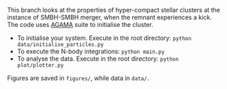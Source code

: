 This branch looks at the properties of hyper-compact stellar clusters at the instance of SMBH-SMBH merger, when the remnant experiences a kick. The code uses [AGAMA](https://github.com/GalacticDynamics-Oxford/Agama/) suite to initialise the cluster.

- To initialise your system. Execute in the root directory: ```python data/initialise_particles.py```
- To execute the N-body integrations: ```python main.py```
- To analyse the data. Execute in the root directory: ```python plot/plotter.py```

Figures are saved in ```figures/```, while data in ```data/```.